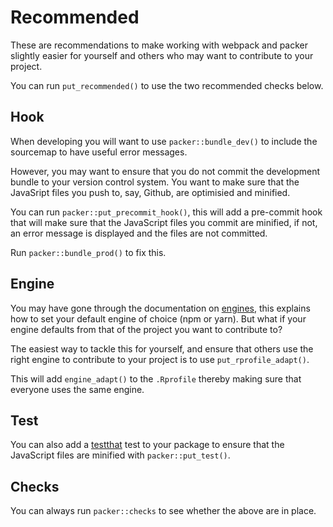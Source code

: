 # Recommended

These are recommendations to make working with webpack and 
packer slightly easier for yourself and others who may
want to contribute to your project.

<Note type="tip">
You can run <code>put_recommended()</code> to use the two
recommended checks below.
</Note>

## Hook

When developing you will want to use `packer::bundle_dev()` to
include the sourcemap to have useful error messages.

However, you may want to ensure that you do not commit the 
development bundle to your version control system. 
You want to make sure that the JavaSript
files you push to, say, Github, are optimisied and minified.

You can run `packer::put_precommit_hook()`, this will add a 
pre-commit hook that will make sure that the JavaScript files
you commit are minified, if not, an error message is displayed
and the files are not committed.

Run `packer::bundle_prod()` to fix this.

## Engine

You may have gone through the documentation on [engines](/engines),
this explains how to set your default engine of choice 
(npm or yarn). But what if your engine defaults from that of 
the project you want to contribute to?

The easiest way to tackle this for yourself, and ensure that 
others use the right engine to contribute to your project is to
use `put_rprofile_adapt()`.

This will add `engine_adapt()` to the `.Rprofile` thereby making
sure that everyone uses the same engine.

## Test

You can also add a [testthat](https://testthat.r-lib.org/) test
to your package to ensure that the JavaScript files are minified
with `packer::put_test()`.

## Checks

You can always run `packer::checks` to see whether the above are
in place.
